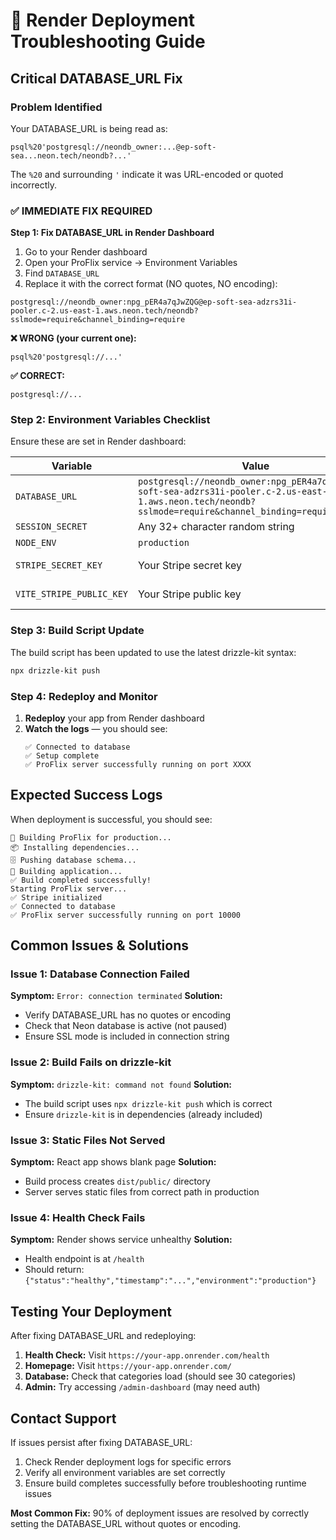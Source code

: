 # 🚨 Render Deployment Troubleshooting Guide

## Critical DATABASE_URL Fix

### Problem Identified
Your DATABASE_URL is being read as:
```
psql%20'postgresql://neondb_owner:...@ep-soft-sea...neon.tech/neondb?...'
```
The `%20` and surrounding `'` indicate it was URL-encoded or quoted incorrectly.

### ✅ IMMEDIATE FIX REQUIRED

**Step 1: Fix DATABASE_URL in Render Dashboard**

1. Go to your Render dashboard
2. Open your ProFlix service → Environment Variables
3. Find `DATABASE_URL` 
4. Replace it with the correct format (NO quotes, NO encoding):

```
postgresql://neondb_owner:npg_pER4a7qJwZQG@ep-soft-sea-adzrs31i-pooler.c-2.us-east-1.aws.neon.tech/neondb?sslmode=require&channel_binding=require
```

**❌ WRONG (your current one):**
```
psql%20'postgresql://...'
```

**✅ CORRECT:**
```
postgresql://...
```

### Step 2: Environment Variables Checklist

Ensure these are set in Render dashboard:

| Variable | Value | Required |
|----------|-------|----------|
| `DATABASE_URL` | `postgresql://neondb_owner:npg_pER4a7qJwZQG@ep-soft-sea-adzrs31i-pooler.c-2.us-east-1.aws.neon.tech/neondb?sslmode=require&channel_binding=require` | ✅ YES |
| `SESSION_SECRET` | Any 32+ character random string | ✅ YES |
| `NODE_ENV` | `production` | ✅ YES |
| `STRIPE_SECRET_KEY` | Your Stripe secret key | ⚠️ Optional |
| `VITE_STRIPE_PUBLIC_KEY` | Your Stripe public key | ⚠️ Optional |

### Step 3: Build Script Update

The build script has been updated to use the latest drizzle-kit syntax:
```bash
npx drizzle-kit push
```

### Step 4: Redeploy and Monitor

1. **Redeploy** your app from Render dashboard
2. **Watch the logs** — you should see:
   ```
   ✅ Connected to database
   ✅ Setup complete
   ✅ ProFlix server successfully running on port XXXX
   ```

## Expected Success Logs

When deployment is successful, you should see:
```
🚀 Building ProFlix for production...
📦 Installing dependencies...
🗄️ Pushing database schema...
🔨 Building application...
✅ Build completed successfully!
Starting ProFlix server...
✅ Stripe initialized
✅ Connected to database
✅ ProFlix server successfully running on port 10000
```

## Common Issues & Solutions

### Issue 1: Database Connection Failed
**Symptom:** `Error: connection terminated`
**Solution:** 
- Verify DATABASE_URL has no quotes or encoding
- Check that Neon database is active (not paused)
- Ensure SSL mode is included in connection string

### Issue 2: Build Fails on drizzle-kit
**Symptom:** `drizzle-kit: command not found`
**Solution:** 
- The build script uses `npx drizzle-kit push` which is correct
- Ensure `drizzle-kit` is in dependencies (already included)

### Issue 3: Static Files Not Served
**Symptom:** React app shows blank page
**Solution:**
- Build process creates `dist/public/` directory
- Server serves static files from correct path in production

### Issue 4: Health Check Fails
**Symptom:** Render shows service unhealthy
**Solution:**
- Health endpoint is at `/health`
- Should return: `{"status":"healthy","timestamp":"...","environment":"production"}`

## Testing Your Deployment

After fixing DATABASE_URL and redeploying:

1. **Health Check:** Visit `https://your-app.onrender.com/health`
2. **Homepage:** Visit `https://your-app.onrender.com/`
3. **Database:** Check that categories load (should see 30 categories)
4. **Admin:** Try accessing `/admin-dashboard` (may need auth)

## Contact Support

If issues persist after fixing DATABASE_URL:
1. Check Render deployment logs for specific errors
2. Verify all environment variables are set correctly
3. Ensure build completes successfully before troubleshooting runtime issues

**Most Common Fix:** 90% of deployment issues are resolved by correctly setting the DATABASE_URL without quotes or encoding.